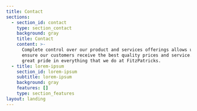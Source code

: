 ```yaml
---
title: Contact
sections:
  - section_id: contact
    type: section_contact
    background: gray
    title: Contact
    content: >-
      Complete control over our product and services offerings allows us to
      ensure our customers receive the best quality prices and service. We take
      great pride in everything that we do at FitzPatricks.
  - title: lorem-ipsum
    section_id: lorem-ipsum
    subtitle: lorem-ipsum
    background: gray
    features: []
    type: section_features
layout: landing
---
```

